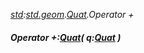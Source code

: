 _[std](../../modules/std/std-module.md):[std.geom](../../modules/std/std-geom.md).[Quat<T>](../../modules/std/std-geom-quat.md).Operator +_
##### Operator +:[Quat](../../modules/std/std-geom-quat.md)<T>( q:[Quat](../../modules/std/std-geom-quat.md)<T> )
